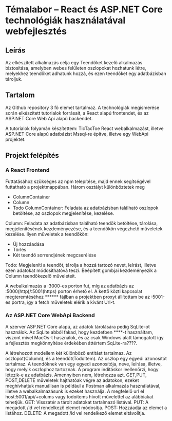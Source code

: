 #	Témalabor – React és ASP.NET Core technológiák használatával webfejlesztés

## Leírás

Az elkészített alkalmazás célja egy Teendőket kezelő alkalmazás biztosítása, amelyben webes felületen oszlopokat hozhatunk létre, melyekhez teendőket adhatunk hozzá, és ezen teendőket egy adatbázisban tároljuk.

## Tartalom
Az Github repository 3 fő elemet tartalmaz. A technológiák megismerése során elkészített tutorialok forrásait, a React alapú frontendet, és az ASP.NET Core Web Api alapú backendet.

A tutorialok folyamán készítettem: TicTacToe React webalkalmazást, illetve ASP.NET Core alapú adatbázist Mssql-re építve, illetve egy WebApi projektet.

## Projekt felépítés

### A React Frontend

Futtatásához szükséges az npm telepítése, majd ennek segítségével futtatható a projektmappában.
Három osztályt különböztetek meg
  -	ColumnContainer
  -	Column
  -	Todo
ColumnContainer: Feladata az adatbázisban található oszlopok betöltése, az oszlopok megjelenítése, kezelése.

Column: Feladata az adatbázisban található teendők betöltése, tárolása, megjelenítésének kezdeményezése, és a teendőkön végezhető műveletek kezelése.
Ilyen műveletek a teendőkön:
  - Új hozzáadása
  - Törlés
  - Két teendő sorrendjének megcserélése

Todo: Megjeleníti a teendőt, tárolja a hozzá tartozó nevet, leírást, illetve ezen adatokat módosíthatóvá teszi. Beépített gombjai kezdeményezik a Column teendőkezelő műveleteit.

A webalkalmazás a :3000-es porton fut, míg az adatbázis az :5000(http)/:5001(https) porton érhető el. A kettő közti kapcsolat megteremtéséhez ****** fájlban a projektben proxyt állítottam be az :5001-es portra, így a fetch műveletek elérik a kívánt Url-t.

### Az ASP.NET Core WebApi Backend

A szerver  ASP.NET Core alapú, az adatok tárolására pedig SqLite-ot használok. Az SqLite abból fakad, hogy kezdetben ****-t használtam, viszont mivel MacOs-t használok, és az csak Windows alatt támogatott így a fejlesztés megkönnyítése érdekében áttértem SqLite-ra????.

A létrehozott modellem két különböző entitást tartalmaz. Az oszlopot(Column), és a teendőt(TodoItem). Az oszlop egy egyedi azonosítót tartalmaz. A teendőknek van egy egyedi azonosítója, neve, leírása, illetve, hogy melyik oszlophoz tartoznak.
A program indításkor leellenőrzi, hogy létezik-e az adatbázis. Amennyiben nem, létrehozza azt.
GET,PUT, POST,DELETE műveletek hajthatóak végre az adatokon, ezeket meghívhatjuk manuálisan is például a Postman alkalmazás használatával, illetve a webalkalmazásunk is ezeket használja.
A megfelelő url el host:5001/api/+colums vagy todoitems hívott művelettel az alábbiakat tehetjük.
GET: Visszatér a tárolt adatokat tartalmazó listával.
PUT: A megadott /id vel rendelkező elemet módosítja.
POST: Hozzáadja az elemet a listához.
DELETE: A megadott /id vel rendelkező elemet eltávolítja.
